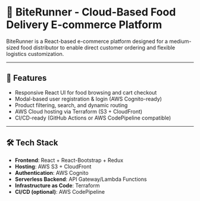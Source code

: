 # 🍔 BiteRunner - Cloud-Based Food Delivery E-commerce Platform

BiteRunner is a React-based e-commerce platform designed for a medium-sized food distributor to enable direct customer ordering and flexible logistics customization.

---

## 🚀 Features

- Responsive React UI for food browsing and cart checkout
- Modal-based user registration & login (AWS Cognito-ready)
- Product filtering, search, and dynamic routing
- AWS Cloud hosting via Terraform (S3 + CloudFront)
- CI/CD-ready (GitHub Actions or AWS CodePipeline compatible)

---

## 🛠️ Tech Stack

- **Frontend**: React + React-Bootstrap + Redux
- **Hosting**: AWS S3 + CloudFront
- **Authentication**: AWS Cognito
- **Serverless Backend**: API Gateway/Lambda Functions
- **Infrastructure as Code**: Terraform
- **CI/CD (optional)**: AWS CodePipeline
